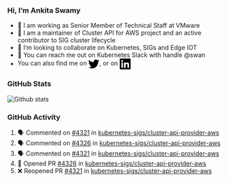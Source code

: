 ### Hi, I’m Ankita Swamy

- 💼 I am working as Senior Member of Technical Staff at VMware
- 👀 I am a maintainer of Cluster API for AWS project and an active contributor to SIG cluster lifecycle
- 💞️ I’m looking to collaborate on Kubernetes, SIGs and Edge IOT
- 💬 You can reach me out on Kubernetes Slack with handle @swan
- You can also find me on <a href="https://twitter.com/SwamyAnkita" target="blank"><img align="center" src="https://raw.githubusercontent.com/Ankitasw/Ankitasw/master/svg/twitter.svg" alt="Ankitasw" height="25" width="25" color="#1DA1f2" /></a>, or on <a href="https://www.linkedin.com/in/Ankitaswamy/" target="blank"><img align="center" src="https://raw.githubusercontent.com/Ankitasw/Ankitasw/master/svg/linkedin.svg" alt="Ankitasw" height="25" width="25" /></a>

### GitHub Stats
![Github stats](https://github-readme-stats.vercel.app/api?username=Ankitasw&count_private=true&show_icons=true&theme=tokyonight)

### GitHub Activity 
<!--START_SECTION:activity-->
1. 🗣 Commented on [#4321](https://github.com/kubernetes-sigs/cluster-api-provider-aws/issues/4321) in [kubernetes-sigs/cluster-api-provider-aws](https://github.com/kubernetes-sigs/cluster-api-provider-aws)
2. 🗣 Commented on [#4326](https://github.com/kubernetes-sigs/cluster-api-provider-aws/issues/4326) in [kubernetes-sigs/cluster-api-provider-aws](https://github.com/kubernetes-sigs/cluster-api-provider-aws)
3. 🗣 Commented on [#4321](https://github.com/kubernetes-sigs/cluster-api-provider-aws/issues/4321) in [kubernetes-sigs/cluster-api-provider-aws](https://github.com/kubernetes-sigs/cluster-api-provider-aws)
4. 💪 Opened PR [#4326](https://github.com/kubernetes-sigs/cluster-api-provider-aws/pull/4326) in [kubernetes-sigs/cluster-api-provider-aws](https://github.com/kubernetes-sigs/cluster-api-provider-aws)
5. ❌ Reopened PR [#4321](https://github.com/kubernetes-sigs/cluster-api-provider-aws/pull/4321) in [kubernetes-sigs/cluster-api-provider-aws](https://github.com/kubernetes-sigs/cluster-api-provider-aws)
<!--END_SECTION:activity-->
